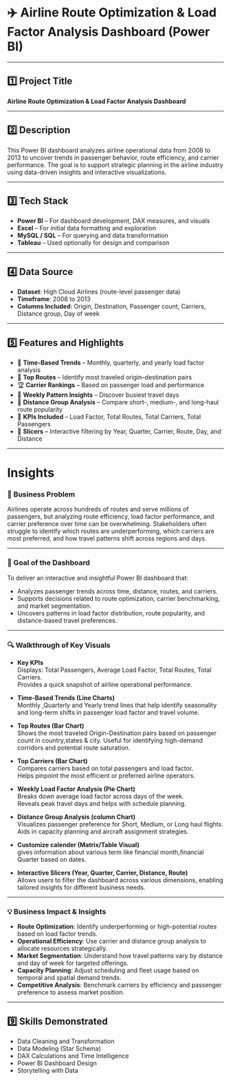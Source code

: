 # ✈️ Airline Route Optimization & Load Factor Analysis Dashboard (Power BI)

---

## 1️⃣ Project Title
**Airline Route Optimization & Load Factor Analysis Dashboard**

---

## 2️⃣  Description
This Power BI dashboard analyzes airline operational data from 2008 to 2013 to uncover trends in passenger behavior, route efficiency, 
and carrier performance. The goal is to support strategic planning in the airline industry using data-driven insights
and interactive visualizations.

---

## 3️⃣ Tech Stack

- **Power BI** – For dashboard development, DAX measures, and visuals  
- **Excel** – For initial data formatting and exploration  
- **MySQL / SQL** – For querying and data transformation  
- **Tableau** – Used optionally for design and comparison

---

## 4️⃣ Data Source

- **Dataset**: High Cloud Airlines (route-level passenger data)  
- **Timeframe**: 2008 to 2013  
- **Columns Included**: Origin, Destination, Passenger count, Carriers, Distance group, Day of week  

---

## 5️⃣ Features and Highlights

- 📅 **Time-Based Trends** – Monthly, quarterly, and yearly load factor analysis  
- 🛫 **Top Routes** – Identify most traveled origin–destination pairs  
- 🏆 **Carrier Rankings** – Based on passenger load and performance  
- 📆 **Weekly Pattern Insights** – Discover busiest travel days  
- 🧭 **Distance Group Analysis** – Compare short-, medium-, and long-haul route popularity  
- 🔢 **KPIs Included** – Load Factor, Total Routes, Total Carriers, Total Passengers  
- 🎯 **Slicers** – Interactive filtering by Year, Quarter, Carrier, Route, Day, and Distance

---

# Insights

### 🧩 Business Problem
Airlines operate across hundreds of routes and serve millions of passengers, but analyzing route efficiency,
load factor performance, and carrier preference over time can be overwhelming. 
Stakeholders often struggle to identify which routes are underperforming, 
which carriers are most preferred, and how travel patterns shift across regions and days.

---

### 🎯 Goal of the Dashboard

To deliver an interactive and insightful Power BI dashboard that:
- Analyzes passenger trends across time, distance, routes, and carriers.
- Supports decisions related to route optimization, carrier benchmarking, and market segmentation.
- Uncovers patterns in load factor distribution, route popularity, and distance-based travel preferences.

---

### 🔍 Walkthrough of Key Visuals

- **Key KPIs**  
  Displays: Total Passengers, Average Load Factor, Total Routes, Total Carriers.  
  Provides a quick snapshot of airline operational performance.

- **Time-Based Trends (Line Charts)**  
  Monthly ,Quarterly and Yearly trend lines that help identify seasonality and long-term shifts in passenger load factor and travel volume.

- **Top Routes (Bar Chart)**  
  Shows the most traveled Origin-Destination pairs based on passenger count in country,states & city.
  Useful for identifying high-demand corridors and potential route saturation.

- **Top Carriers (Bar Chart)**  
  Compares carriers based on total passengers and load factor.  
  Helps pinpoint the most efficient or preferred airline operators.

- **Weekly Load Factor Analysis (Pie Chart)**  
  Breaks down average load factor across days of the week.  
  Reveals peak travel days and helps with schedule planning.

- **Distance Group Analysis (column Chart)**  
  Visualizes passenger preference for Short, Medium, or Long haul flights.  
  Aids in capacity planning and aircraft assignment strategies.

- **Customize calender (Matrix/Table Visual)**  
  gives information about various term like financial month,financial Quarter based on dates.
  
- **Interactive Slicers (Year, Quarter, Carrier, Distance, Route)**  
  Allows users to filter the dashboard across various dimensions, enabling tailored insights for different business needs.

---

### 💡 Business Impact & Insights

- **Route Optimization**: Identify underperforming or high-potential routes based on load factor trends.
- **Operational Efficiency**: Use carrier and distance group analysis to allocate resources strategically.
- **Market Segmentation**: Understand how travel patterns vary by distance and day of week for targeted offerings.
- **Capacity Planning**: Adjust scheduling and fleet usage based on temporal and spatial demand trends.
- **Competitive Analysis**: Benchmark carriers by efficiency and passenger preference to assess market position.

---

## 9️⃣ Skills Demonstrated

- Data Cleaning and Transformation  
- Data Modeling (Star Schema)  
- DAX Calculations and Time Intelligence  
- Power BI Dashboard Design  
- Storytelling with Data



